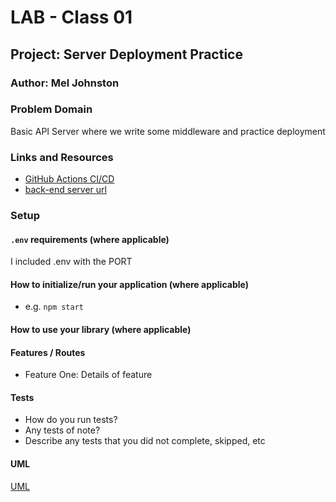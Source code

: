 # LAB - Class 01

## Project: Server Deployment Practice

### Author: Mel Johnston

### Problem Domain

Basic API Server where we write some middleware and practice deployment

### Links and Resources

- [GitHub Actions CI/CD](https://github.com/rkgallaway/server-deployment-practice/actions)
- [back-end server url](https://server-deployment-practice-s2zo.onrender.com)

### Setup

#### `.env` requirements (where applicable)

I included .env with the PORT

#### How to initialize/run your application (where applicable)

- e.g. `npm start`

#### How to use your library (where applicable)

#### Features / Routes

- Feature One: Details of feature

#### Tests

- How do you run tests?
- Any tests of note?
- Describe any tests that you did not complete, skipped, etc

#### UML

[UML](./assets/lab-01-uml.png)
